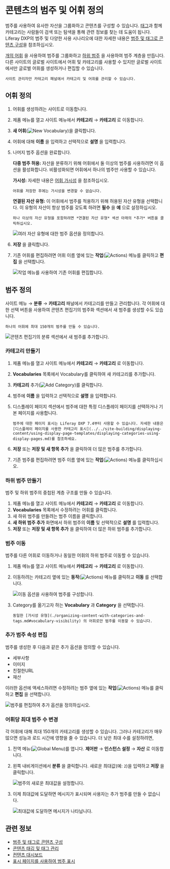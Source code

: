 # 콘텐츠의 범주 및 어휘 정의

범주를 사용하여 유사한 자산을 그룹화하고 콘텐츠를 구성할 수 있습니다. [태그](./tagging-content-and-managing-tags.md)과 함께 카테고리는 사람들이 검색 또는 탐색을 통해 관련 정보를 찾는 데 도움이 됩니다. Liferay DXP의 범주 및 다양한 사용 시나리오에 대한 자세한 내용은 [범주 및 태그로 콘텐츠 구성](organizing-content-with-categories-and-tags.md)을 참조하십시오.

[개의 어휘](#defining-vocabularies) 을 사용하여 범주를 그룹화하고 [하위 범주](#creating-subcategories) 을 사용하여 범주 계층을 만듭니다. 다른 사이트의 글로벌 사이트에서 어휘 및 카테고리를 사용할 수 있지만 글로벌 사이트에서만 글로벌 어휘를 생성하거나 편집할 수 있습니다.

```{note}
사이트 관리자만 카테고리 패널에서 카테고리 및 어휘를 관리할 수 있습니다.
```

## 어휘 정의

1. 어휘를 생성하려는 사이트로 이동합니다.
1. 제품 메뉴를 열고 사이트 메뉴에서 **카테고리** &rarr; **카테고리** 로 이동합니다.
1. **새 어휘**(![New Vocabulary](../../images/icon-plus.png))을 클릭합니다.
1. 어휘에 대해 **이름** 을 입력하고 선택적으로 **설명** 을 입력합니다.
1. 나머지 범주 옵션을 완료합니다.

   **다중 범주 허용:** 자산을 분류하기 위해 어휘에서 둘 이상의 범주를 사용하려면 이 옵션을 활성화합니다. 비활성화되면 어휘에서 하나의 범주만 사용할 수 있습니다.

   **가시성:** 자세한 내용은 [어휘 가시성](./organizing-content-with-categories-and-tags.md#vocabulary-visibility) 을 참조하십시오.

   ```{important}
   어휘를 저장한 후에는 가시성을 변경할 수 없습니다.
   ```

   **연결된 자산 유형:** 이 어휘에서 범주를 적용하기 위해 허용된 자산 유형을 선택합니다. 이 유형의 자산이 항상 범주를 갖도록 하려면 **필수** 을 **예** 으로 설정하십시오.

   ```{tip}
   하나 이상의 자산 유형을 포함하려면 *연결된 자산 유형* 섹션 아래의 *추가* 버튼을 클릭하십시오.
   ```

   ![여러 자산 유형에 대한 범주 옵션을 정의합니다.](./defining-categories-and-vocabularies-for-content/images/02.png)

1. **저장** 을 클릭합니다.
1. 기존 어휘를 편집하려면 어휘 이름 옆에 있는 **작업**(![Actions](../../images/icon-actions.png)) 메뉴를 클릭하고 **편집** 을 선택합니다.

    ![작업 메뉴를 사용하여 기존 어휘를 편집합니다.](./defining-categories-and-vocabularies-for-content/images/08.png)

## 범주 정의

사이트 메뉴 &rarr; **분류** &rarr; **카테고리** 패널에서 카테고리를 만들고 관리합니다. 각 어휘에 대한 선택 버튼을 사용하여 콘텐츠 편집기의 범주화 섹션에서 새 범주를 생성할 수도 있습니다.

```{important}
하나의 어휘에 최대 150개의 범주를 만들 수 있습니다.
```

![콘텐츠 편집기의 분류 섹션에서 새 범주를 추가합니다.](./defining-categories-and-vocabularies-for-content/images/04.png)

### 카테고리 만들기

1. 제품 메뉴를 열고 사이트 메뉴에서 **카테고리** &rarr; **카테고리** 로 이동합니다.
1. **Vocabularies** 목록에서 Vocabulary를 클릭하여 새 카테고리를 추가합니다.
1. **카테고리** 추가(![Add Category](../../images/icon-add.png))를 클릭합니다.
1. 범주에 **이름** 을 입력하고 선택적으로 **설명** 을 입력합니다.
1. 디스플레이 페이지 섹션에서 범주에 대한 특정 디스플레이 페이지를 선택하거나 기본 페이지를 사용합니다.

   ```{note}
   범주에 대한 페이지 표시는 Liferay DXP 7.4부터 사용할 수 있습니다. 자세한 내용은 [디스플레이 페이지를 사용한 카테고리 표시](../../site-building/displaying-content/using-display-page-templates/displaying-categories-using-display-pages.md)를 참조하세요.
   ```

1. **저장** 또는 **저장 및 새 항목 추가** 을 클릭하여 더 많은 범주를 추가합니다.
1. 기존 범주를 편집하려면 범주 이름 옆에 있는 **작업**(![Actions](../../images/icon-actions.png)) 메뉴를 클릭하십시오.

### 하위 범주 만들기

범주 및 하위 범주의 중첩된 계층 구조를 만들 수 있습니다.

1. 제품 메뉴를 열고 사이트 메뉴에서 **카테고리** &rarr; **카테고리** 로 이동합니다.
1. **Vocabularies** 목록에서 수정하려는 어휘를 클릭합니다.
1. 새 하위 범주를 만들려는 범주 이름을 클릭합니다.
1. **새 하위 범주 추가** 화면에서 하위 범주의 **이름** 및 선택적으로 **설명** 를 입력합니다.
1. **저장** 또는 **저장 및 새 항목 추가** 을 클릭하여 더 많은 하위 범주를 추가합니다.

### 범주 이동

범주를 다른 어휘로 이동하거나 동일한 어휘의 하위 범주로 이동할 수 있습니다.

1. 제품 메뉴를 열고 사이트 메뉴에서 **카테고리** &rarr; **카테고리** 로 이동합니다.
1. 이동하려는 카테고리 옆에 있는 **동작**(![Actions](../../images/icon-actions.png)) 메뉴를 클릭하고 **이동** 를 선택합니다.

    ![이동 옵션을 사용하여 범주를 구성합니다.](./defining-categories-and-vocabularies-for-content/images/03.png)

1. Category를 옮기고자 하는 **Vocabulary** 과 **Category** 을 선택합니다.

    ```{note}
    동일한 [가시성 유형](./organizing-content-with-categories-and-tags.md#vocabulary-visibility) 의 어휘로만 범주를 이동할 수 있습니다.
    ```

### 추가 범주 속성 편집

범주를 생성한 후 다음과 같은 추가 옵션을 정의할 수 있습니다.

- 세부사항
- 이미지
- 친절한URL
- 재산

이러한 옵션에 액세스하려면 수정하려는 범주 옆에 있는 **작업**(![Actions](../../images/icon-actions.png)) 메뉴를 클릭하고 **편집** 을 선택합니다.

![범주를 편집하여 추가 옵션을 정의하십시오.](./defining-categories-and-vocabularies-for-content/images/10.png)

### 어휘당 최대 범주 수 변경

각 어휘에 대해 최대 150개의 카테고리를 생성할 수 있습니다. 그러나 카테고리가 매우 많으면 성능과 로드 시간에 영향을 줄 수 있습니다. 더 낮은 최대 수를 설정하려면,

1. 전역 메뉴(![Global Menu](../../images/icon-applications-menu.png))를 엽니다. **제어판** &rarr; **인스턴스 설정** &rarr; **자산** 로 이동합니다.

1. 왼쪽 내비게이션에서 **분류** 을 클릭합니다. 새로운 최대값(예: `2`)을 입력하고 **저장** 을 클릭합니다.

    ![범주의 새로운 최대값을 설정합니다.](./defining-categories-and-vocabularies-for-content/images/11.png)

1.  이제 최대값에 도달하면 메시지가 표시되며 사용자는 추가 범주를 만들 수 없습니다.

    ![최대값에 도달하면 메시지가 나타납니다.](./defining-categories-and-vocabularies-for-content/images/12.png)

## 관련 정보

- [범주 및 태그로 콘텐츠 구성](./organizing-content-with-categories-and-tags.md)
- [콘텐츠 태깅 및 태그 관리](./tagging-content-and-managing-tags.md)
- [컨텐츠 대시보드](../content-dashboard/about-the-content-dashboard.md)
- [표시 페이지를 사용하여 범주 표시](../../site-building/displaying-content/using-display-page-templates/displaying-categories-using-display-pages.md)
